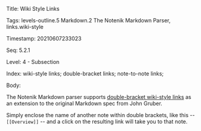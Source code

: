 Title:  Wiki Style Links

Tags:   levels-outline.5 Markdown.2 The Notenik Markdown Parser, links.wiki-style

Timestamp: 20210607233023

Seq:    5.2.1

Level:  4 - Subsection

Index:  wiki-style links; double-bracket links; note-to-note links; 

Body: 

The Notenik Markdown parser supports [double-bracket wiki-style links](https://en.wikipedia.org/wiki/Hyperlink#Wikis) as an extension to the original Markdown spec from John Gruber. 

Simply enclose the name of another note within double brackets, like this -- `[[Overview]]` -- and a click on the resulting link will take you to that note.
